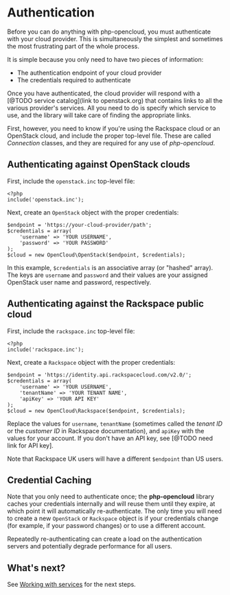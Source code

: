 Authentication
==============

Before you can do anything with php-opencloud, you must authenticate
with your cloud provider. This is simultaneously the simplest and sometimes
the most frustrating part of the whole process.

It is simple because you only need to have two pieces of information:

* The authentication endpoint of your cloud provider
* The credentials required to authenticate

Once you have authenticated, the cloud provider will respond with a
[@TODO service catalog](link to openstack.org) that contains links to all the
various provider's services. All you need to do is specify which service
to use, and the library will take care of finding the appropriate links.

First, however, you need to know if you're using the Rackspace cloud
or an OpenStack cloud, and include the proper top-level file. These are
called *Connection* classes, and they are required for any use of *php-opencloud*.

## Authenticating against OpenStack clouds

First, include the `openstack.inc` top-level file:

    <?php
    include('openstack.inc');

Next, create an `OpenStack` object with the proper credentials:

    $endpoint = 'https://your-cloud-provider/path';
    $credentials = array(
        'username' => 'YOUR USERNAME',
        'password' => 'YOUR PASSWORD'
    );
    $cloud = new OpenCloud\OpenStack($endpoint, $credentials);

In this example, `$credentials` is an associative array (or "hashed" array). The
keys are `username` and `password` and their values are your assigned OpenStack user
name and password, respectively. 

## Authenticating against the Rackspace public cloud

First, include the `rackspace.inc` top-level file:

    <?php
    include('rackspace.inc');

Next, create a `Rackspace` object with the proper credentials:

    $endpoint = 'https://identity.api.rackspacecloud.com/v2.0/';
    $credentials = array(
        'username' => 'YOUR USERNAME',
        'tenantName' => 'YOUR TENANT NAME',
        'apiKey' => 'YOUR API KEY'
    );
    $cloud = new OpenCloud\Rackspace($endpoint, $credentials);

Replace the values for `username`, `tenantName` (sometimes called the *tenant ID* or
the *customer ID* in Rackspace documentation), and `apiKey` with the values for your
account. If you don't have an API key, see
[@TODO need link for API key].

Note that Rackspace UK users will have a different `$endpoint` than US users.

## Credential Caching

Note that you only need to authenticate once; the <b>php-opencloud</b> library caches
your credentials internally and will reuse them until they expire, at which point it
will automatically re-authenticate. The only time you will need to create a new
`OpenStack` or `Rackspace` object is if your credentials change (for example, if your
password changes) or to use a different account.

Repeatedly re-authenticating can create a load on the authentication servers and 
potentially degrade performance for all users. 

What's next?
------------

See [Working with services](services.md) for the next steps.
